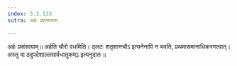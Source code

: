 ```yaml
---
index: 3.2.133
sutra: अर्हः प्रशंसायाम्

---
```

 अर्हः प्रसंसायाम्॥ अर्हति चौरो वधमिति। ठ्लटः शतृशानचौऽ इत्यनेनापि न भवति, प्रथमासमानाधिकरणत्वात्। अस्तु वा ठदुपदेशाल्लसार्वधातुकम्ऽ इत्यनुदातः॥